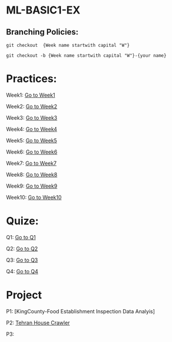 # ML-BASIC1-EX
## Branching Policies:
`git checkout  {Week name startwith capital "W"}`

`git checkout -b {Week name startwith capital "W"}-{your name}`

# Practices:
Week1: [Go to Week1](https://github.com/MapsaBootCamp/ML-BASIC1-EX/tree/Week1)

Week2: [Go to Week2](https://github.com/MapsaBootCamp/ML-BASIC1-EX/tree/Week2)

Week3: [Go to Week3](https://github.com/MapsaBootCamp/ML-BASIC1-EX/tree/Week3)

Week4: [Go to Week4](https://github.com/MapsaBootCamp/ML-BASIC1-EX/tree/Week4)

Week5: [Go to Week5](https://github.com/MapsaBootCamp/ML-BASIC1-EX/tree/Week5)

Week6: [Go to Week6](https://github.com/MapsaBootCamp/ML-BASIC1-EX/tree/Week6)

Week7: [Go to Week7](https://github.com/MapsaBootCamp/ML-BASIC1-EX/tree/Week7)

Week8: [Go to Week8](https://github.com/MapsaBootCamp/ML-BASIC1-EX/tree/Week8)

Week9: [Go to Week9](https://github.com/MapsaBootCamp/ML-BASIC1-EX/tree/Week9)

Week10: [Go to Week10](https://github.com/MapsaBootCamp/ML-BASIC1-EX/tree/Week10)

# Quize:

Q1: [Go to Q1](https://github.com/MapsaBootCamp/ML-BASIC1-EX/tree/Q1)

Q2: [Go to Q2](https://github.com/MapsaBootCamp/ML-BASIC1-EX/tree/Q2)

Q3: [Go to Q3](https://github.com/MapsaBootCamp/ML-BASIC1-EX/tree/Q3)

Q4: [Go to Q4](https://github.com/MapsaBootCamp/ML-BASIC1-EX/tree/Q4)

# Project

P1: [KingCounty-Food Establishment Inspection Data Analyis]

P2: [Tehran House Crawler](https://github.com/MapsaBootCamp/ML-BASIC1-EX/tree/P2)

P3: 
